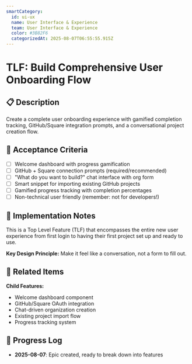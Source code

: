 ```yaml
---
smartCategory:
  id: ui-ux
  name: User Interface & Experience
  team: User Interface & Experience
  color: #3B82F6
  categorizedAt: 2025-08-07T06:55:55.915Z
---
```




# TLF: Build Comprehensive User Onboarding Flow

## 📋 Description

Create a complete user onboarding experience with gamified completion tracking, GitHub/Square integration prompts, and a conversational project creation flow.

## 🎯 Acceptance Criteria

- [ ] Welcome dashboard with progress gamification
- [ ] GitHub + Square connection prompts (required/recommended)
- [ ] "What do you want to build?" chat interface with org form
- [ ] Smart snippet for importing existing GitHub projects
- [ ] Gamified progress tracking with completion percentages
- [ ] Non-technical user friendly (remember: not for developers!)

## 📝 Implementation Notes

This is a Top Level Feature (TLF) that encompasses the entire new user experience from first login to having their first project set up and ready to use.

**Key Design Principle:** Make it feel like a conversation, not a form to fill out.

## 🔗 Related Items

**Child Features:**
- Welcome dashboard component
- GitHub/Square OAuth integration
- Chat-driven organization creation
- Existing project import flow
- Progress tracking system

## 📅 Progress Log

- **2025-08-07**: Epic created, ready to break down into features